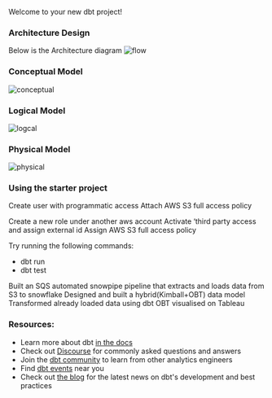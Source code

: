 Welcome to your new dbt project!
### Architecture Design

Below is the Architecture diagram 
![flow](https://github.com/leviizu/ELT-project-S3-Snowpipe-SQS-Snowflake-dbt-Tableau/assets/96123459/215adbec-8168-4ab6-bb27-5fe4edf058a6)


 
### Conceptual Model
![conceptual](https://github.com/leviizu/ELT-project-S3-Snowpipe-SQS-Snowflake-dbt-Tableau/assets/96123459/09e1d032-f105-4633-b06e-502f5026d9f2)



 
### Logical Model
![logcal](https://github.com/leviizu/ELT-project-S3-Snowpipe-SQS-Snowflake-dbt-Tableau/assets/96123459/e89390d7-e3f9-4eb1-8b94-c722e05ded24)



 
### Physical Model
![physical](https://github.com/leviizu/ELT-project-S3-Snowpipe-SQS-Snowflake-dbt-Tableau/assets/96123459/ca3e75b9-25b9-4675-a815-97173a616d97)


### Using the starter project

Create user with programmatic access
Attach AWS S3 full access policy

Create a new role under another aws account
Activate ‘third party access and assign external id
Assign AWS S3 full access policy


Try running the following commands:
- dbt run
- dbt test


Built an SQS automated snowpipe pipeline that extracts and loads data from S3 to snowflake
Designed and built a hybrid(Kimball+OBT) data model
Transformed already loaded data using dbt
OBT visualised on Tableau


### Resources:
- Learn more about dbt [in the docs](https://docs.getdbt.com/docs/introduction)
- Check out [Discourse](https://discourse.getdbt.com/) for commonly asked questions and answers
- Join the [dbt community](http://community.getbdt.com/) to learn from other analytics engineers
- Find [dbt events](https://events.getdbt.com) near you
- Check out [the blog](https://blog.getdbt.com/) for the latest news on dbt's development and best practices
